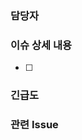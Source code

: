 <!-- 제목 

형식 `:깃모지: 이슈 간략 설명` 
ex. 🐛 OO 기능 수정
ex. ✨ xx 기능 추가

==깃 모지 종류==
✨ 기능 추가 (sparkles)
🐛 버그 수정 (bug)
📝 문서 작업 (memo)
🔥 삭제 (fire)
🎨 디자인 변경 (art)
♻️ 코드 개선 (recycle)
🏗️ 의존성, 환경 변수, 빌드 관련 코드 (building_construction)
 -->

 ### 담당자
 <!-- @githubId로 담당자 호출 -->
 <!-- ex. @sangmin0816 -->

### 이슈 상세 내용
<!-- ex) [ ] Github 소셜 로그인 기능이 필요합니다. -->
<!-- 완료된 건 체크 표시해주세요. -->
- [ ] 

### 긴급도
<!-- 상, 중, 하 중 선택 후 완료 희망 시간 같이 적기. `상`이 가장 긴급한 요청 -->
<!-- ex. `상` - 2023년 12월 19일 14시까지 처리 요망 -->


### 관련 Issue #
<!--'#'을 누르면 해당 레포지토리의 이슈가 뜹니다. 개발한 부분과 관련된 이슈를 링크해주세요. ex. 관련 Isssue#6 -->